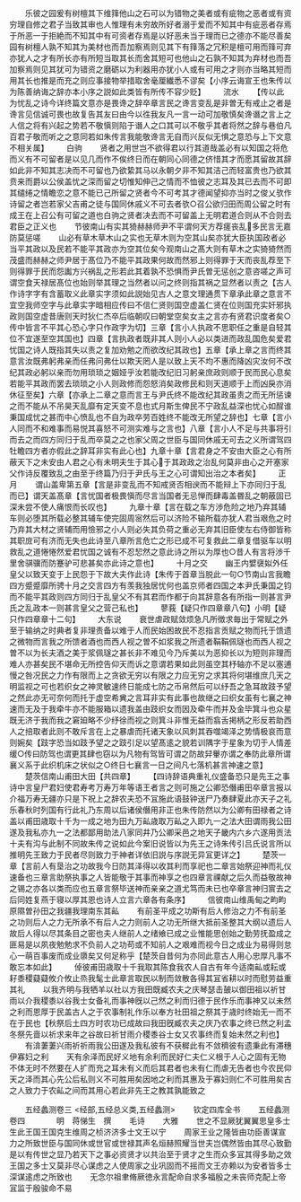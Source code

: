 <!-- { "loadSidebar": true } -->
　　乐彼之园爰有树檀其下维箨他山之石可以为错物之美者或有疵物之恶者或有资穷理自修之君子当致其审也人惟理有未穷故所好者溺于爱而不知其中有疵恶者存焉于所恶一于拒絶而不知其中有可资者存焉是以好恶未当于理而已之德亦不能尽善矣园有树檀人孰不知其为美材也而吾加察焉则见其下有箨落之冗积是檀可用而箨可弃亦犹人之才有所长亦有所短当取其长而舍其短可也他山之石孰不知其为弃材也而吾加察焉则见其犹可为错资之磨砺以为利器用亦犹小人或有可用之才则亦当略其短而用其长也推是而充之则应事接物举措取舍毫厘纎悉不谬矣【小序云诲宣王也朱传以为陈善纳诲之辞亦本小序之説如此类皆有所传不容少贬】
　　流水
　　【传以此为忧乱之诗今详终篇文意亦是畏谗之辞卒章言民之谗言变乱是非曽无有戒止之者是谗言见信诚可畏也故复告其友曰由今以徃我友凡一言一动可加敬慎矣谗谮之言上之人信之将有兴起之势若不敬愼则陷于谮人之口其可以不敬乎其者将然之辞与巷伯凡百君子敬而听之之意同若如朱传言我能敬谗言无自而兴反似无惧之意恐与上下文意不相关属】
　　白驹
　　贤者之用世岂不欲得君以行其道哉盖必有以知国之将危而义有不可留者是以见几而作不俟终日而在朝同心同德之侪惜其才而愿其留故其辞如此非不知其志决而不可留也乃欲絷其马以永朝夕非不知其洁己而轻富贵也乃欲其贲来而爵以公侯盖忧之深而留之切惟知伸己之情而不恤彼之志耳及其已去而不可即其缱绻之情瞻恋之意不能已己所留之贤者今不可考其才德闻望抑亦当时之俊乂欤作诗留之者岂若家父吉甫之徒与国同休戚义不可去者欤○召公欲归田而周公留之时有成王在上召公有可留之道也白驹之贤者决去而不可留盖上无明君道合则从不合则去君臣之正义也
　　节彼南山有实其猗赫赫师尹不平谓何天方荐瘥丧乱多民言无嘉防莫惩嗟
　　山必有草木草木山之实也无草木则为空其山矣亦犹大臣执国政者必当平其政以及民若不能平其政亦为空其位矣今观南山之髙大则有草木之实猗猗然而茂盛而赫赫之师尹居于髙位乃不能平其政果何故而然邪上则得罪于天而丧乱荐至下则得罪于民而怨讟方兴祸乱之形若此其着孰不恐惧而尹氏曽无惩创之意咨嗟之声可谓空食天禄居髙位也始则举其理之当然者以问之终则指其祸之显然者以责之【古人作诗字字有含蓄取义此章实字须如此説始见古人之意文理通贯下章承此章之意言不宜空我师空字与此章实字暗相应传曰不信仁贤则国空虚盖仁贤在位则国充实奸邪执政则国空虚昔唐则天时狄仁杰卒后临朝叹曰朝堂空矣女主之言亦有贤君识度者矣○传中皆言不平其心恐心字只作政字为切】三章【言小人执政不思职任之重是自轻其位不宜遂至空其国也】四章【言执政者既非其人则小人必以类进而政乱国危矣爱君忧国之诗人既指其失以责之复加劝勉之而欲改纪其政也】五章【承上章之言而终其意言汝既弗躬弗亲而任弗问弗仕以欺天罔人是以致上天不均不惠而降凶灾汝何不改纪其政必躬以亲而勿用琐琐之姻娅乎汝若能改纪旧习躬亲庶政则顺于民而民心息矣若能平其政而罢去琐琐之小人则政修而怨怒消矣政修民和则天道顺于上而凶戾亦消休征至矣】六章【亦承上二章之意而言王与尹氏终不能改纪其政虽责之而无所惩谏之而不能从不吊昊天乱靡有定天变不息也式月斯生俾民不宁政乱益深也忧心如酲谁秉国成忧之甚而中心愤乱也不自为政卒劳百姓终不能改无所望之辞也】七章【言小人同而不和难事而易悦其喜怒不可测实难与之言也】八章【言小人不足与共事将引而去之而四方同归于乱而卒莫之之也家父周之世臣与国同休戚无可去之义所谓驾四牡瞻四方者亦假此之辞耳非实有此心也】九章十章【言君身之不安由大臣之心有所蔽天下之未安由人君之心有未明夫生于其心于其政政之治乱何莫非由心之开塞家父作诗反覆致乱之由至于终篇乃归于尹氏与王之心可谓知出治之本者矣】
　　正月
　　谓山盖卑第五章【言是非变乱而不知戒贤否相谀而不能辩上下亦同归于乱而已】谓天盖髙章【言忧国者极畏愼而尽言当国者无忌惮而肆毒盖昬乱之朝蔽固已深未尝不使人痛恨而长叹也】
　　九章十章【言在载之车方渉危险之地乃弃其辅车则必堕其所载必整其辅车使完固周宻然后可以济险不输所载亦犹人君当艰危之时乃弃其大材之贤辅而用憸邪之小人则必失其负荷之重必无弃其旧臣使左右侍御皆称其职庻可有济而无失也此诗至八章所言危亡之形已成不可复救此二章复借驱车以明救乱之道惓惓然爱君忧国之诚有不忍恝然之意此诗之所以为厚也○昔人有言将渉千里舍骐骥而防蹇驴可悲甚矣亦此诗之意也】
　　十月之交
　　幽王内嬖襃姒外任皇父以致天变于上民怨于下故大夫作此诗【朱传于首章当脱此一句○节南山言我瞻四方蹙蹙靡所骋十月之交言四方有羡我独居忧何也盖京师者四国之本尹氏秉国之钧而不能平其政则四方同归于乱皇父不有其君而作都于向其辞意各有所指一则甚言尹氏之乱政本一则甚言皇父之营己私也】
　　蓼莪【疑只作四章章八句】小明【疑只作四章章十二句】
　　大东说
　　衰世虐政赋敛烦急凡所徴求毎出于常赋之外至于输纳之时典者复非理责备以难于人而民始困故民不忍指言贡赋之物而托于馈遗之微物而言我之所馈者酒也而西人视之曽不如浆我之所遗者鞙鞙佩璲也而西人视之曽不以为长夫酒之美于浆佩璲之甚长非不难见今乃斥美以为恶抑长以为短则非理而难人亦甚矣民不堪命无所控告仰天而诉之意谓若果如此则虽空其杼轴亦不足以塞逋慢之咎况民之力作有限而上之贪欲无穷以有限之力应无穷之求其将何堪维庶几天之明监视之可也若织女之神灵敏速终日能成七防之币帛然后可以纾吾之急耳故跂予望之然此亦无可奈何而托于虚空希兾之言耳非实有此事也故继之曰织女虽有七襄之神速而无及于我牵牛亦不能服箱以遗我盖由跂织女而因及牵牛而并及金毕箕斗也众星既无济于我而我之窘廹略不少纾徐而视之则箕斗非惟无益而翕舌掲柄之形反若助西人之掊取者此则不敢斥言在上之暴虐而托诸天象以风刺其吞噬竭泽之势情极哀而意则婉矣【跂字恐当如跂予望之之跂引足以望髙逺之貌若训隅字于星象为切于人情差缓○传曰防驾也谓更其肆也窃以为凡物有驾皆可谓之防故舁轝亦谓之奉防此章所谓襄义系于此织机床之状似之○终日七襄言一日之间凡七落机甚言神速之意】
　　楚茨信南山甫田大田【共四章】
　　【四诗辞语典重礼仪盛备恐只是先王之事诗中言皇尸君妇使君寿考万寿万年等语王者言之则可施之公卿恐僭甫田卒章言报以介福万寿无疆亦只是下祝上之辞农夫恐不冝施此语鼓钟送尸乃奏肆夏此亦天子之礼乐春秋时列国有行此礼乃东周以后诸侯僭用非正也朱传防然以为公卿有田禄者之诗盖以甫田歳取十千为一成之地为田九万畆歳取万畆之入即九一之法大田谓雨我公田遂及我私亦九一之法都鄙用助法八家同井乃公卿采邑之地天子畿内六乡六遂用贡法十夫有沟与此制不同故朱传之说如此今案旧说皆以为先王之诗朱传引吕氏说言所以推明先王致力于民者尽则致力于神者详依旧説与序説无异冝更详之】
　　楚茨一章【言前人有垦治之功故我今日防其泽得以收其利而享祀也二章言始祭迎神而礼仪速备也三章言助祭执事之人皆能敬于其事而神享之也四章言祼献之后久而益敬故神之锡之亦各以类而应也五章言祭毕送神而亲亲之道尤笃而未已也卒章言神归賔去之后同姓复燕于寝以厚其恩也诗人立言六章各有条序】
　　信彼南山维禹甸之畇畇原隰曽孙田之我疆我理南东其畆
　　有前圣平成之功斯有后人修治之力不有前圣之功则后人之力无所承不有后人之力则前人之功无所继大抵前圣整其大纲以遗后人故后人得以尽其条目之密也夫人继前人之绪飨已成之业惟能思创始之勤劳抚盈成之匪易是以夙夜勉勉求不负前人之功苟或不知前人之艰难而视今日之成业为易得则怠心一萌百事废而成业隳矣又何足称乎【楚茨自昔何为亦同此意古人用心忠厚凡事不敢忘本如此】
　　倬彼甫田歳取十千我取其陈食我农人自古有年今适南畆或耘或耔黍稷薿薿攸介攸止烝我髦士此章言取民以制而敛散各得其冝省耕以时而慰劳益重其礼
　　以我齐明与我牺羊以社以方我田既臧农夫之庆琴瑟击皷以御田祖以祈甘雨以介我稷黍以谷我士女备礼而事神旣以己然之利而归德于民作乐而事神又以未然之利而恩厚于民盖古人之于农事制礼作乐以奉方社田祖之祭其于歳时终始无一而不在于民也【秋祭后土四方时农功已成故曰我田旣臧农夫之庆乃农事之终已然之利孟冬祭先啬以祈求来年之谷故曰祈甘雨介稷黍谷士女又农事终而复始未然之利也】
　　有渰萋萋兴雨祈祈雨我公田遂及我私彼有不获穉此有不敛穧彼有遗秉此有滞穗伊寡妇之利
　　天有余泽而民好义地有余利而民好仁夫仁义根于人心之固有无物不体无时不然要在人扩而充之耳未有义而后其君者也未有仁而虐无告者也今农民仰天之泽而其心先公后私则义不可胜用矣因地之利而其惠及于寡妇则仁不可胜用矣古之人致力于农畆之间而其用心若此非先王之教其孰能致之

　　五经蠡测卷三
<经部,五经总义类,五经蠡测>
　　钦定四库全书
　　五经蠡测卷四　　　　明　蒋悌生　撰
　　毛诗
　　大雅
　　世之不显厥犹翼翼思皇多士生此王国王国克生维周之桢济济多士文王以宁
　　周家王业之隆皆由功臣善谋宣力之所致世臣与国同休或世官或世禄其声名烜赫照耀当世夫岂偶然皆由其尽心致勤是以有传世之显乃若天下之事必资贤才以共治至于贤才之生而众多冝其得多助之效王国之多士又莫非尽心谋虑之人使周家之业巩固而不摇而文王亦赖以为安者皆多士深谋逺虑之所致也
　　无念尔祖聿脩厥徳永言配命自求多福殷之未丧师克配上帝冝监于殷骏命不易
